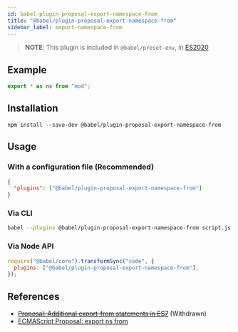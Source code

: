 ```yaml
---
id: babel-plugin-proposal-export-namespace-from
title: "@babel/plugin-proposal-export-namespace-from"
sidebar_label: export-namespace-from
---
```


> **NOTE**: This plugin is included in `@babel/preset-env`, in [ES2020](https://github.com/tc39/proposals/blob/master/finished-proposals.md)

## Example

```js title="JavaScript"
export * as ns from "mod";
```

## Installation

```shell npm2yarn
npm install --save-dev @babel/plugin-proposal-export-namespace-from
```

## Usage

### With a configuration file (Recommended)

```json title="babel.config.json"
{
  "plugins": ["@babel/plugin-proposal-export-namespace-from"]
}
```

### Via CLI

```sh title="Shell"
babel --plugins @babel/plugin-proposal-export-namespace-from script.js
```

### Via Node API

```js title="JavaScript"
require("@babel/core").transformSync("code", {
  plugins: ["@babel/plugin-proposal-export-namespace-from"],
});
```

## References

- ~~[Proposal: Additional export-from statements in ES7](https://github.com/leebyron/ecmascript-more-export-from)~~ (Withdrawn)
- [ECMAScript Proposal: export ns from](https://github.com/leebyron/ecmascript-export-ns-from)
